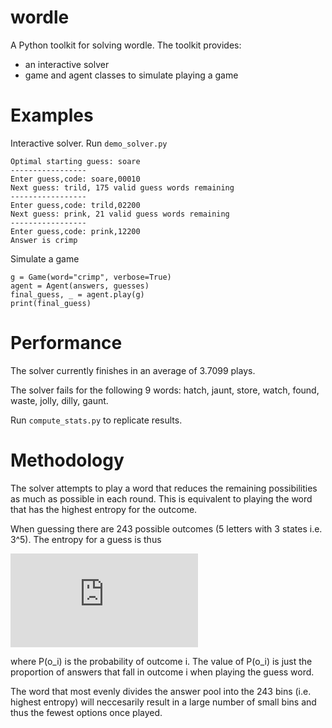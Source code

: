 # wordle

A Python toolkit for solving wordle. The toolkit provides:
- an interactive solver
- game and agent classes to simulate playing a game

# Examples

Interactive solver. Run `demo_solver.py`

    Optimal starting guess: soare
    -----------------
    Enter guess,code: soare,00010
    Next guess: trild, 175 valid guess words remaining
    -----------------
    Enter guess,code: trild,02200
    Next guess: prink, 21 valid guess words remaining
    -----------------
    Enter guess,code: prink,12200
    Answer is crimp

Simulate a game

    g = Game(word="crimp", verbose=True)
    agent = Agent(answers, guesses)
    final_guess, _ = agent.play(g)
    print(final_guess)

# Performance

The solver currently finishes in an average of 3.7099 plays.

The solver fails for the following 9 words: hatch, jaunt, store, watch, found, waste, jolly, dilly, gaunt.

Run `compute_stats.py` to replicate results.

# Methodology

The solver attempts to play a word that reduces the remaining possibilities as much as possible in each round. This is equivalent to playing the word that has the highest entropy for the outcome.

When guessing there are 243 possible outcomes (5 letters with 3 states i.e. 3^5). The entropy for a guess is thus 

![equation](http://www.sciweavers.org/tex2img.php?eq=-%20%5Csum_%7Bi%3D1%7D%5E%7B243%7D%20P%28o_i%29%20%5Clog%7BP%28o_i%29%7D&bc=White&fc=Black&im=jpg&fs=12&ff=arev&edit=0)

where P(o_i) is the probability of outcome i. The value of P(o_i) is just the proportion
of answers that fall in outcome i when playing the guess word.

The word that most evenly divides the answer pool into the 243 bins (i.e. highest entropy) will neccesarily result in a large number of small bins and thus the fewest options once played.

